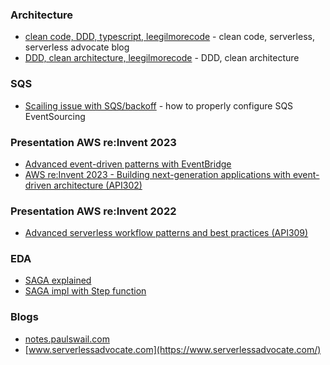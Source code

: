 
### Architecture

- [clean code, DDD, typescript, leegilmorecode](https://github.com/leegilmorecode/clean-serverless-code/tree/main) - clean code, serverless, serverless advocate blog
- [DDD, clean architecture, leegilmorecode](https://levelup.gitconnected.com/serverless-architecture-layers-a9dc50e9b342) - DDD, clean architecture

### SQS

- [Scailing issue with SQS/backoff](https://www.youtube.com/watch?v=MCDEBA7asww) - how to properly configure SQS EventSourcing

### Presentation AWS re:Invent 2023

- [Advanced event-driven patterns with EventBridge](https://www.youtube.com/watch?v=6X4lSPkn4ps&ab_channel=AWSEvents)
- [AWS re:Invent 2023 - Building next-generation applications with event-driven architecture (API302)](https://www.youtube.com/watch?v=KXR17uwLEC8&ab_channel=AWSEvents)

### Presentation AWS re:Invent 2022

- [Advanced serverless workflow patterns and best practices (API309)](https://www.youtube.com/watch?v=o6-7BAUWaqg&ab_channel=AWSEvents)

### EDA

- [SAGA explained](https://medium.com/ssense-tech/handling-complexity-using-sagas-to-provide-transactional-support-for-distributed-systems-61ae909e0829)
- [SAGA impl with Step function](https://medium.com/ssense-tech/implementing-sagas-using-aws-step-functions-2ad3b5c609d1)

### Blogs

- [notes.paulswail.com](https://notes.paulswail.com/public/TypeScript+tools+for+serverless+apps)
- [www.serverlessadvocate.com](https://www.serverlessadvocate.com/)
